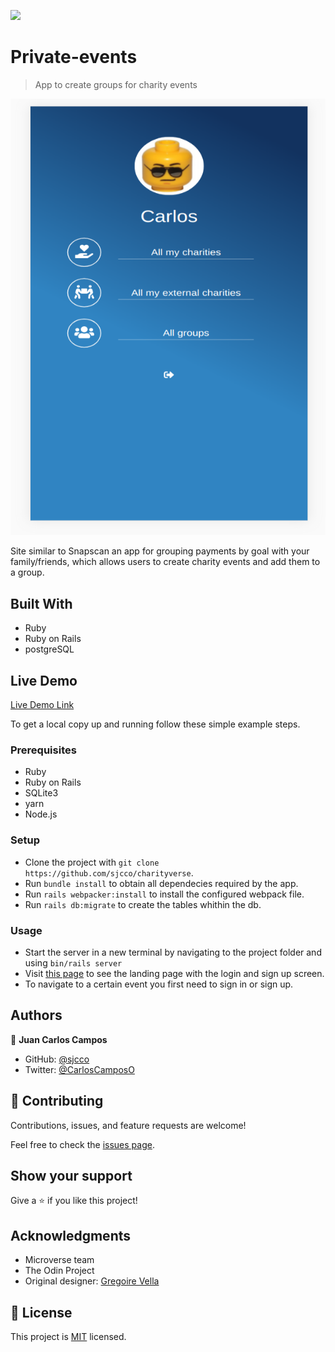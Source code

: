 ![](https://img.shields.io/badge/Microverse-blueviolet)

# Private-events

> App to create groups for charity events

![screenshot](./app/assets/images/screenshot.png)

Site similar to Snapscan an app for grouping payments by goal with your family/friends, which allows users to create  charity events and add them to a group.

## Built With

- Ruby
- Ruby on Rails
- postgreSQL

## Live Demo

[Live Demo Link](https://young-castle-14988.herokuapp.com/)

To get a local copy up and running follow these simple example steps.

### Prerequisites

- Ruby
- Ruby on Rails
- SQLite3
- yarn
- Node.js

### Setup

- Clone the project with `git clone https://github.com/sjcco/charityverse`.
- Run `bundle install` to obtain all dependecies required by the app.
- Run `rails webpacker:install` to install the configured webpack file.
- Run `rails db:migrate` to create the tables whithin the db.


### Usage

- Start the server in a new terminal by navigating to the project folder and using `bin/rails server`
- Visit [this page](http://localhost:3000/) to see the landing page with the login and sign up screen.
- To navigate to a certain event you first need to sign in or sign up.

## Authors

👤 **Juan Carlos Campos**

- GitHub: [@sjcco](https://github.com/sjcco)
- Twitter: [@CarlosCamposO](https://twitter.com/CarlosCamposO)

## 🤝 Contributing

Contributions, issues, and feature requests are welcome!

Feel free to check the [issues page](https://github.com/sjcco/charityverse/issues/).

## Show your support

Give a ⭐️ if you like this project!

## Acknowledgments

- Microverse team
- The Odin Project
- Original designer: [Gregoire Vella](https://www.behance.net/gallery/19759151/Snapscan-iOs-design-and-branding?tracking_source=)

## 📝 License

This project is [MIT](lic.url) licensed.
